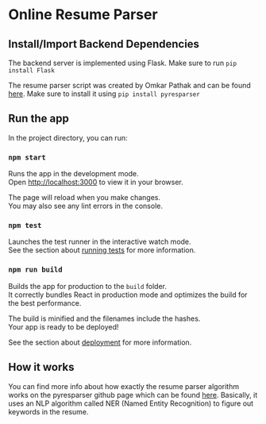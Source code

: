 # Online Resume Parser

## Install/Import Backend Dependencies

The backend server is implemented using Flask.
Make sure to run `pip install Flask`

The resume parser script was created by Omkar Pathak and can be found [here](https://github.com/OmkarPathak/pyresparser).
Make sure to install it using `pip install pyresparser`

## Run the app

In the project directory, you can run:

### `npm start`

Runs the app in the development mode.\
Open [http://localhost:3000](http://localhost:3000) to view it in your browser.

The page will reload when you make changes.\
You may also see any lint errors in the console.

### `npm test`

Launches the test runner in the interactive watch mode.\
See the section about [running tests](https://facebook.github.io/create-react-app/docs/running-tests) for more information.

### `npm run build`

Builds the app for production to the `build` folder.\
It correctly bundles React in production mode and optimizes the build for the best performance.

The build is minified and the filenames include the hashes.\
Your app is ready to be deployed!

See the section about [deployment](https://facebook.github.io/create-react-app/docs/deployment) for more information.

## How it works

You can find more info about how exactly the resume parser algorithm works on the pyresparser github page which can be found [here](https://github.com/OmkarPathak/pyresparser).
Basically, it uses an NLP algorithm called NER (Named Entity Recognition) to figure out keywords in the resume.